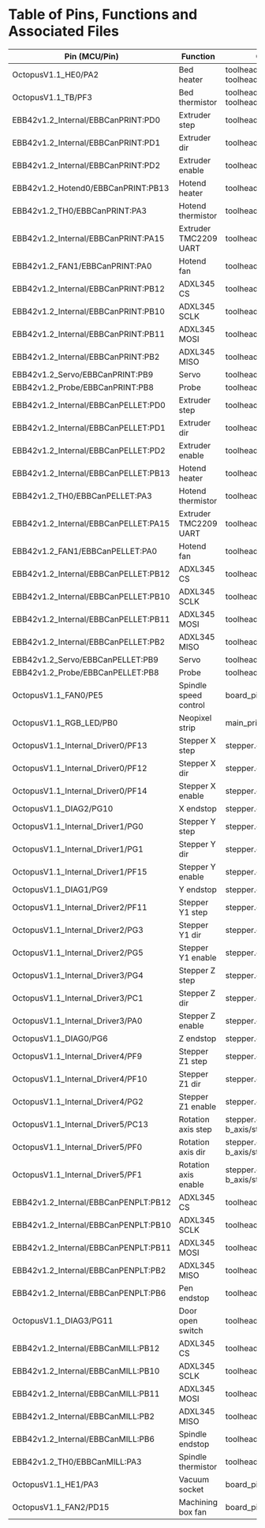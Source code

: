 # Table of Pins, Functions and Associated Files

| Pin (MCU/Pin)                | Function                | Config file(s)                                 |
|------------------------------|-------------------------|------------------------------------------------|
| OctopusV1.1_HE0/PA2          | Bed heater              | toolheads/print/machine.cfg, toolheads/pellet/machine.cfg  |
| OctopusV1.1_TB/PF3           | Bed thermistor          | toolheads/print/machine.cfg, toolheads/pellet/machine.cfg  |
| EBB42v1.2_Internal/EBBCanPRINT:PD0 | Extruder step      | toolheads/print/machine.cfg                    |
| EBB42v1.2_Internal/EBBCanPRINT:PD1 | Extruder dir       | toolheads/print/machine.cfg                    |
| EBB42v1.2_Internal/EBBCanPRINT:PD2 | Extruder enable    | toolheads/print/machine.cfg                    |
| EBB42v1.2_Hotend0/EBBCanPRINT:PB13 | Hotend heater      | toolheads/print/machine.cfg                    |
| EBB42v1.2_TH0/EBBCanPRINT:PA3      | Hotend thermistor  | toolheads/print/machine.cfg                    |
| EBB42v1.2_Internal/EBBCanPRINT:PA15 | Extruder TMC2209 UART | toolheads/print/machine.cfg                |
| EBB42v1.2_FAN1/EBBCanPRINT:PA0     | Hotend fan         | toolheads/print/machine.cfg                    |
| EBB42v1.2_Internal/EBBCanPRINT:PB12 | ADXL345 CS         | toolheads/print/machine.cfg                    |
| EBB42v1.2_Internal/EBBCanPRINT:PB10 | ADXL345 SCLK       | toolheads/print/machine.cfg                    |
| EBB42v1.2_Internal/EBBCanPRINT:PB11 | ADXL345 MOSI       | toolheads/print/machine.cfg                    |
| EBB42v1.2_Internal/EBBCanPRINT:PB2  | ADXL345 MISO       | toolheads/print/machine.cfg                    |
| EBB42v1.2_Servo/EBBCanPRINT:PB9    | Servo              | toolheads/print/probe.cfg                      |
| EBB42v1.2_Probe/EBBCanPRINT:PB8    | Probe              | toolheads/print/probe.cfg                      |
| EBB42v1.2_Internal/EBBCanPELLET:PD0 | Extruder step     | toolheads/pellet/machine.cfg                   |
| EBB42v1.2_Internal/EBBCanPELLET:PD1 | Extruder dir      | toolheads/pellet/machine.cfg                   |
| EBB42v1.2_Internal/EBBCanPELLET:PD2 | Extruder enable   | toolheads/pellet/machine.cfg                   |
| EBB42v1.2_Internal/EBBCanPELLET:PB13 | Hotend heater     | toolheads/pellet/machine.cfg                   |
| EBB42v1.2_TH0/EBBCanPELLET:PA3      | Hotend thermistor | toolheads/pellet/machine.cfg                   |
| EBB42v1.2_Internal/EBBCanPELLET:PA15 | Extruder TMC2209 UART | toolheads/pellet/machine.cfg               |
| EBB42v1.2_FAN1/EBBCanPELLET:PA0     | Hotend fan        | toolheads/pellet/machine.cfg                   |
| EBB42v1.2_Internal/EBBCanPELLET:PB12 | ADXL345 CS        | toolheads/pellet/machine.cfg                   |
| EBB42v1.2_Internal/EBBCanPELLET:PB10 | ADXL345 SCLK      | toolheads/pellet/machine.cfg                   |
| EBB42v1.2_Internal/EBBCanPELLET:PB11 | ADXL345 MOSI      | toolheads/pellet/machine.cfg                   |
| EBB42v1.2_Internal/EBBCanPELLET:PB2  | ADXL345 MISO      | toolheads/pellet/machine.cfg                   |
| EBB42v1.2_Servo/EBBCanPELLET:PB9    | Servo             | toolheads/pellet/probe.cfg                     |
| EBB42v1.2_Probe/EBBCanPELLET:PB8    | Probe             | toolheads/pellet/probe.cfg                     |
| OctopusV1.1_FAN0/PE5                | Spindle speed control | board_pins.cfg                              |
| OctopusV1.1_RGB_LED/PB0             | Neopixel strip     | main_printer.cfg                               |
| OctopusV1.1_Internal_Driver0/PF13   | Stepper X step     | stepper.cfg                                    |
| OctopusV1.1_Internal_Driver0/PF12   | Stepper X dir      | stepper.cfg                                    |
| OctopusV1.1_Internal_Driver0/PF14   | Stepper X enable   | stepper.cfg                                    |
| OctopusV1.1_DIAG2/PG10              | X endstop          | stepper.cfg                                    |
| OctopusV1.1_Internal_Driver1/PG0    | Stepper Y step     | stepper.cfg                                    |
| OctopusV1.1_Internal_Driver1/PG1    | Stepper Y dir      | stepper.cfg                                    |
| OctopusV1.1_Internal_Driver1/PF15   | Stepper Y enable   | stepper.cfg                                    |
| OctopusV1.1_DIAG1/PG9               | Y endstop          | stepper.cfg                                    |
| OctopusV1.1_Internal_Driver2/PF11   | Stepper Y1 step    | stepper.cfg                                    |
| OctopusV1.1_Internal_Driver2/PG3    | Stepper Y1 dir     | stepper.cfg                                    |
| OctopusV1.1_Internal_Driver2/PG5    | Stepper Y1 enable  | stepper.cfg                                    |
| OctopusV1.1_Internal_Driver3/PG4    | Stepper Z step     | stepper.cfg                                    |
| OctopusV1.1_Internal_Driver3/PC1    | Stepper Z dir      | stepper.cfg                                    |
| OctopusV1.1_Internal_Driver3/PA0    | Stepper Z enable   | stepper.cfg                                    |
| OctopusV1.1_DIAG0/PG6               | Z endstop          | stepper.cfg                                    |
| OctopusV1.1_Internal_Driver4/PF9    | Stepper Z1 step    | stepper.cfg                                    |
| OctopusV1.1_Internal_Driver4/PF10   | Stepper Z1 dir     | stepper.cfg                                    |
| OctopusV1.1_Internal_Driver4/PG2    | Stepper Z1 enable  | stepper.cfg                                    |
| OctopusV1.1_Internal_Driver5/PC13   | Rotation axis step | stepper.cfg, b_axis/stepper.cfg                |
| OctopusV1.1_Internal_Driver5/PF0    | Rotation axis dir  | stepper.cfg, b_axis/stepper.cfg                |
| OctopusV1.1_Internal_Driver5/PF1    | Rotation axis enable | stepper.cfg, b_axis/stepper.cfg              |
| EBB42v1.2_Internal/EBBCanPENPLT:PB12 | ADXL345 CS         | toolheads/penplt/machine.cfg                   |
| EBB42v1.2_Internal/EBBCanPENPLT:PB10 | ADXL345 SCLK       | toolheads/penplt/machine.cfg                   |
| EBB42v1.2_Internal/EBBCanPENPLT:PB11 | ADXL345 MOSI       | toolheads/penplt/machine.cfg                   |
| EBB42v1.2_Internal/EBBCanPENPLT:PB2  | ADXL345 MISO       | toolheads/penplt/machine.cfg                   |
| EBB42v1.2_Internal/EBBCanPENPLT:PB6  | Pen endstop        | toolheads/penplt/machine.cfg                   |
| OctopusV1.1_DIAG3/PG11              | Door open switch   | toolheads/mill/spindle.cfg                     |
| EBB42v1.2_Internal/EBBCanMILL:PB12   | ADXL345 CS         | toolheads/mill/machine.cfg                     |
| EBB42v1.2_Internal/EBBCanMILL:PB10   | ADXL345 SCLK       | toolheads/mill/machine.cfg                     |
| EBB42v1.2_Internal/EBBCanMILL:PB11   | ADXL345 MOSI       | toolheads/mill/machine.cfg                     |
| EBB42v1.2_Internal/EBBCanMILL:PB2    | ADXL345 MISO       | toolheads/mill/machine.cfg                     |
| EBB42v1.2_Internal/EBBCanMILL:PB6    | Spindle endstop    | toolheads/mill/machine.cfg                     |
| EBB42v1.2_TH0/EBBCanMILL:PA3         | Spindle thermistor | toolheads/mill/machine.cfg                     |
| OctopusV1.1_HE1/PA3                  | Vacuum socket      | board_pins.cfg                                 |
| OctopusV1.1_FAN2/PD15                | Machining box fan  | board_pins.cfg                                 |
